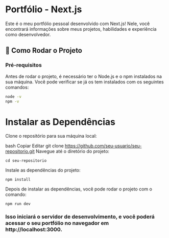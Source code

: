 # Portfólio - Next.js

Este é o meu portfólio pessoal desenvolvido com Next.js! Nele, você encontrará informações sobre meus projetos, habilidades e experiência como desenvolvedor. 

## 🚀 Como Rodar o Projeto

### Pré-requisitos

Antes de rodar o projeto, é necessário ter o Node.js e o npm instalados na sua máquina. Você pode verificar se já os tem instalados com os seguintes comandos:

```bash
node -v
npm -v
```
# Instalar as Dependências
Clone o repositório para sua máquina local:

bash
Copiar
Editar
git clone https://github.com/seu-usuario/seu-repositorio.git
Navegue até o diretório do projeto:

```
cd seu-repositorio
```
Instale as dependências do projeto:
```
npm install
```
Depois de instalar as dependências, você pode rodar o projeto com o comando:
```
npm run dev
```
### Isso iniciará o servidor de desenvolvimento, e você poderá acessar o seu portfólio no navegador em http://localhost:3000.
